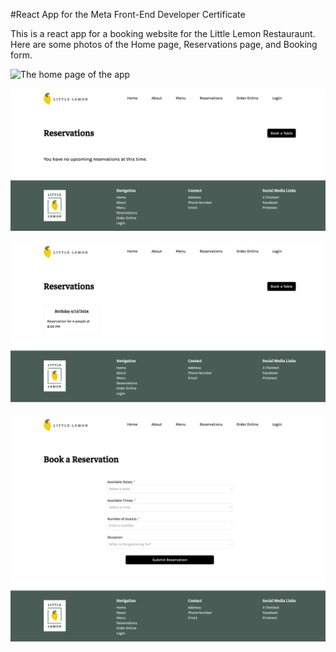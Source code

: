 #React App for the Meta Front-End Developer Certificate

This is a react app for a booking website for the Little Lemon Restauraunt. Here are some photos of the Home page, Reservations page, and Booking form.

![The home page of the app](src/assets/LLC-home.png?raw=true "Home")

![the reservations page when there are no reservations](src/assets/Reservations-none.png?raw=true "Reservations with no bookings")

![the reservations page when there is one reservation](src/assets/Reservations-1.png?raw=true "Reservations with no bookings")

![the booking form](src/assets/Book-a-Reservation.png?raw=true "Reservations with no bookings")